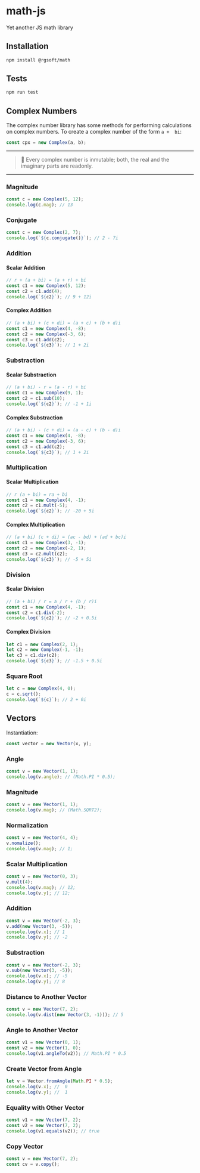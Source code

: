 # math-js
Yet another JS math library

## Installation

```sh
npm install @rgsoft/math
```

## Tests

```sh
npm run test
```

## Complex Numbers

The complex number library has some methods for performing calculations on
complex numbers. To create a complex number of the form `a +  bi`:

```js
const cpx = new Complex(a, b);
```

---
> 📝 Every complex number is inmutable; both, the real and the imaginary
> parts are readonly.
---

### Magnitude

```js
const c = new Complex(5, 12);
console.log(c.mag); // 13
```

### Conjugate

```js
const c = new Complex(2, 7);
console.log(`${c.conjugate()}`); // 2 - 7i
```

### Addition

#### Scalar Addition

```js
// r + (a + bi) = (a + r) + bi
const c1 = new Complex(5, 12);
const c2 = c1.add(4);
console.log(`${c2}`); // 9 + 12i
```

#### Complex Addition

```js
// (a + bi) + (c + di) = (a + c) + (b + d)i
const c1 = new Complex(4, -8);
const c2 = new Complex(-3, 6);
const c3 = c1.add(c2);
console.log(`${c3}`); // 1 + 2i
```

### Substraction

#### Scalar Substraction

```js
// (a + bi) - r = (a - r) + bi
const c1 = new Complex(9, 1);
const c2 = c1.sub(10);
console.log(`${c2}`); // -1 + 1i
```

#### Complex Substraction

```js
// (a + bi) - (c + di) = (a - c) + (b - d)i
const c1 = new Complex(4, -8);
const c2 = new Complex(-3, 6);
const c3 = c1.add(c2);
console.log(`${c3}`); // 1 + 2i
```

### Multiplication

#### Scalar Multiplication

```js
// r (a + bi) = ra + bi
const c1 = new Complex(4, -1);
const c2 = c1.mult(-5);
console.log(`${c2}`); // -20 + 5i
```

#### Complex Multiplication

```js
// (a + bi) (c + di) = (ac - bd) + (ad + bc)i
const c1 = new Complex(3, -1);
const c2 = new Complex(-2, 1);
const c3 = c2.mult(c2);
console.log(`${c3}`); // -5 + 5i
```

### Division

#### Scalar Division

```js
// (a + bi) / r = a / r + (b / r)i
const c1 = new Complex(4, -1);
const c2 = c1.div(-2);
console.log(`${c2}`); // -2 + 0.5i
```

#### Complex Division

```js
let c1 = new Complex(2, 1);
let c2 = new Complex(-1, -1);
let c3 = c1.div(c2);
console.log(`${c3}`); // -1.5 + 0.5i
```

### Square Root

```js
let c = new Complex(4, 0);
c = c.sqrt();
console.log(`${c}`); // 2 + 0i
```

## Vectors

Instantiation:

```js
const vector = new Vector(x, y);
```

### Angle

```js
const v = new Vector(1, 1);
console.log(v.angle); // (Math.PI * 0.5);
```

### Magnitude

```js
const v = new Vector(1, 1);
console.log(v.mag); // (Math.SQRT2);
```

### Normalization

```js
const v = new Vector(4, 4);
v.nomalize();
console.log(v.mag); // 1;
```

### Scalar Multiplication

```js
const v = new Vector(0, 3);
v.mult(4);
console.log(v.mag); // 12;
console.log(v.y); // 12;
```

### Addition

```js
const v = new Vector(-2, 3);
v.add(new Vector(3, -5));
console.log(v.x); // 1
console.log(v.y); // -2
```

### Substraction

```js
const v = new Vector(-2, 3);
v.sub(new Vector(3, -5));
console.log(v.x); // -5
console.log(v.y); // 8
```

### Distance to Another Vector

```js
const v = new Vector(7, 2);
console.log(v.dist(new Vector(3, -1))); // 5
```

### Angle to Another Vector

```js
const v1 = new Vector(0, 1);
const v2 = new Vector(1, 0);
console.log(v1.angleTo(v2)); // Math.PI * 0.5
```

### Create Vector from Angle

```js
let v = Vector.fromAngle(Math.PI * 0.5);
console.log(v.x); //  0
console.log(v.y); //  1
```

### Equality with Other Vector

```js
const v1 = new Vector(7, 2);
const v2 = new Vector(7, 2);
console.log(v1.equals(v2)); // true
```

### Copy Vector

```js
const v = new Vector(7, 2);
const cv = v.copy();
```
